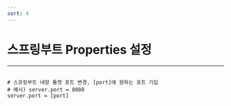 ```yaml
---
sort: 4
---
```


# 스프링부트 Properties 설정

---

```properties

# 스프링부트 내장 톰캣 포트 변경, [port]에 원하는 포트 기입
# 예시) server.port = 8080
server.port = [port]

```

